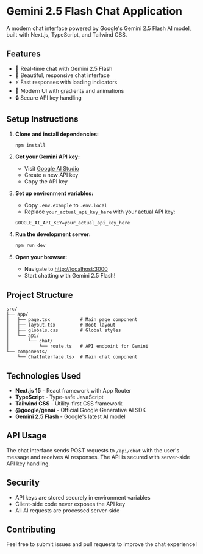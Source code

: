 # Gemini 2.5 Flash Chat Application

A modern chat interface powered by Google's Gemini 2.5 Flash AI model, built with Next.js, TypeScript, and Tailwind CSS.

## Features

- 🤖 Real-time chat with Gemini 2.5 Flash
- 💬 Beautiful, responsive chat interface
- ⚡ Fast responses with loading indicators
- 🎨 Modern UI with gradients and animations
- 🔒 Secure API key handling

## Setup Instructions

1. **Clone and install dependencies:**
   ```bash
   npm install
   ```

2. **Get your Gemini API key:**
   - Visit [Google AI Studio](https://aistudio.google.com/apikey)
   - Create a new API key
   - Copy the API key

3. **Set up environment variables:**
   - Copy `.env.example` to `.env.local`
   - Replace `your_actual_api_key_here` with your actual API key:
   ```
   GOOGLE_AI_API_KEY=your_actual_api_key_here
   ```

4. **Run the development server:**
   ```bash
   npm run dev
   ```

5. **Open your browser:**
   - Navigate to [http://localhost:3000](http://localhost:3000)
   - Start chatting with Gemini 2.5 Flash!

## Project Structure

```
src/
├── app/
│   ├── page.tsx           # Main page component
│   ├── layout.tsx         # Root layout
│   ├── globals.css        # Global styles
│   └── api/
│       └── chat/
│           └── route.ts   # API endpoint for Gemini
└── components/
    └── ChatInterface.tsx  # Main chat component
```

## Technologies Used

- **Next.js 15** - React framework with App Router
- **TypeScript** - Type-safe JavaScript
- **Tailwind CSS** - Utility-first CSS framework
- **@google/genai** - Official Google Generative AI SDK
- **Gemini 2.5 Flash** - Google's latest AI model

## API Usage

The chat interface sends POST requests to `/api/chat` with the user's message and receives AI responses. The API is secured with server-side API key handling.

## Security

- API keys are stored securely in environment variables
- Client-side code never exposes the API key
- All AI requests are processed server-side

## Contributing

Feel free to submit issues and pull requests to improve the chat experience!
